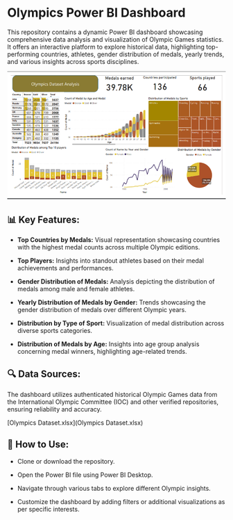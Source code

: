 # Olympics Power BI Dashboard

This repository contains a dynamic Power BI dashboard showcasing comprehensive data analysis and visualization of Olympic Games statistics. It offers an interactive platform to explore historical data, highlighting top-performing countries, athletes, gender distribution of medals, yearly trends, and various insights across sports disciplines.

![Final_report](Olympics_proj_final_Dashboard_report.png)

## 📊 Key Features:

- **Top Countries by Medals:**  Visual representation showcasing countries with the highest medal counts across multiple Olympic editions.

- **Top Players:**  Insights into standout athletes based on their medal achievements and performances.

- **Gender Distribution of Medals:** Analysis depicting the distribution of medals among male and female athletes.

- **Yearly Distribution of Medals by Gender:** Trends showcasing the gender distribution of medals over different Olympic years.

- **Distribution by Type of Sport:** Visualization of medal distribution across diverse sports categories.

- **Distribution of Medals by Age:** Insights into age group analysis concerning medal winners, highlighting age-related trends.

## 🔍 Data Sources:

The dashboard utilizes authenticated historical Olympic Games data from the International Olympic Committee (IOC) and other verified repositories, ensuring reliability and accuracy.

[Olympics Dataset.xlsx](Olympics Dataset.xlsx)


## 🚀 How to Use:

- Clone or download the repository.
  
- Open the Power BI file using Power BI Desktop.

- Navigate through various tabs to explore different Olympic insights.

- Customize the dashboard by adding filters or additional visualizations as per specific interests.
